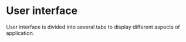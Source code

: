 # User interface

User interface is divided into several tabs to display different aspects of application.

